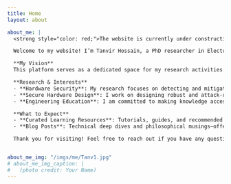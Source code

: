 ```yaml
---
title: Home
layout: about

about_me: |
  <strong style="color: red;">The website is currently under construction</strong>

  Welcome to my website! I’m Tanvir Hossain, a PhD researcher in Electrical Engineering at the University of Kansas. This is my portfolio, where I document my research, academic journey, and teaching experiences—from my early days at Ahsanullah University of Science and Technology (AUST) to my current work in microelectronics and hardware security.

  **My Vision**  
  This platform serves as a dedicated space for my research activities in microelectronics, circuit design, and hardware security. I aim to share insights from my academic work, including research findings, project developments, and technical discussions. Occasionally, I will also explore philosophical perspectives and broader academic themes through blog posts.

  **Research & Interests**  
  - **Hardware Security**: My research focuses on detecting and mitigating vulnerabilities in commercial off-the-shelf (COTS) ICs. I develop techniques using formal verification and side-channel analysis to enhance the security of microelectronic systems.  
  - **Secure Hardware Design**: I work on designing robust and attack-resilient integrated circuits, employing cutting-edge cryptographic and architectural strategies to defend against evolving threats.  
  - **Engineering Education**: I am committed to making knowledge accessible. I design gamified learning modules to simplify computer hardware concepts for high school and early undergraduate students, fostering a more interactive and engaging learning experience.

  **What to Expect**  
  - **Curated Learning Resources**: Tutorials, guides, and recommended readings related to microelectronics and hardware security.  
  - **Blog Posts**: Technical deep dives and philosophical musings—offering a holistic view of what it means to be a researcher, teacher, and lifelong learner.

  Thank you for visiting! Feel free to reach out if you have any questions or are interested in collaborating.


about_me_img: "/imgs/me/Tanv1.jpg"
# about_me_img_caption: |
#   (photo credit: Your Name)
---
```

